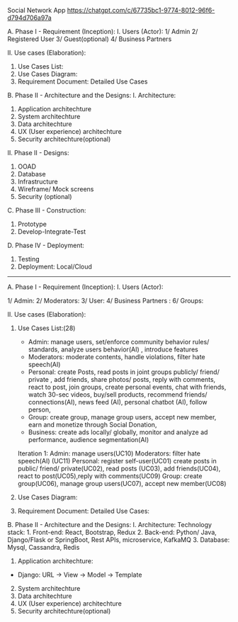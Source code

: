 Social Network App
https://chatgpt.com/c/67735bc1-9774-8012-96f6-d794d706a97a

A. Phase I - Requirement (Inception):
I. Users (Actor):
1/ Admin
2/ Registered User
3/ Guest(optional)
4/ Business Partners 


II. Use cases (Elaboration):
1. Use Cases List:
2. Use Cases Diagram:
3. Requirement Document: Detailed Use Cases 

B. Phase II - Architecture and the Designs:
I. Architecture:
1. Application architechture
2. System architechture
3. Data architechture
4. UX (User experience) architechture 
5. Security architechture(optional)

II. Phase II - Designs:
1. OOAD
2. Database
3. Infrastructure
4. Wireframe/ Mock screens
5. Security (optional)

C. Phase III - Construction:
1. Prototype
2. Develop-Integrate-Test

D. Phase IV - Deployment:
1. Testing
2. Deployment: Local/Cloud

---------------------------------------------------------------------------------------------------------------------------------------------------------
A. Phase I - Requirement (Inception):
I. Users (Actor):

1/ Admin: 
2/ Moderators: 
3/ User:
4/ Business Partners :
6/ Groups:

II. Use cases (Elaboration):

1. Use Cases List:(28)
    - Admin:  manage users, set/enforce community behavior rules/ standards, analyze users behavior(AI) , introduce features
    - Moderators: moderate contents, handle violations, filter hate speech(AI)
    - Personal:  create Posts, read posts in joint groups publicly/ friend/ private , add friends,  share photos/ posts, reply with comments, react to post,  join groups, 
    create personal events, chat with friends, watch 30-sec videos, buy/sell products, recommend friends/ connections(AI), news feed (AI), personal chatbot (AI), follow person,
    - Group: create group, manage group users, accept new member, earn and monetize through Social Donation, 
    - Business: create ads locally/ globally, monitor and analyze ad performance, audience segmentation(AI)

    Iteration 1: 
    Admin: manage users(UC10)
    Moderators: filter hate speech(AI) (UC11)
    Personal: register self-user(UC01) create posts in public/ friend/ private(UC02), read posts (UC03), add friends(UC04), react to post(UC05),reply with comments(UC09)
    Group: create group(UC06), manage group users(UC07), accept new member(UC08)
    
2. Use Cases Diagram:
3. Requirement Document: Detailed Use Cases:






B. Phase II - Architecture and the Designs:
I. Architecture:
Technology stack:
    1. Front-end: React, Bootstrap, Redux
    2. Back-end: Python/ Java, Django/Flask or SpringBoot, Rest APIs, microservice, KafkaMQ
    3. Database: Mysql, Cassandra, Redis  
1. Application architechture:
- Django: URL -> View -> Model -> Template
2. System architechture
3. Data architechture
4. UX (User experience) architechture 
5. Security architechture(optional)


